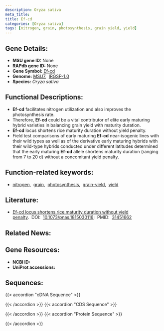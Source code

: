 ```yaml
---
description: Oryza sativa
meta_title:
title: Ef-cd
categories: [Oryza sativa]
tags: [nitrogen, grain, photosynthesis, grain yield, yield]
---
```


## Gene Details:
- **MSU gene ID:** None  
- **RAPdb gene ID:** None  
- **Gene Symbol:** <u>Ef-cd</u>
- **Genome:**  [MSU7](http://rice.uga.edu/),&nbsp;&nbsp;[IRGSP-1.0](https://rapdb.dna.affrc.go.jp/download/irgsp1.html)
- **Species:** *Oryza sativa*

## Functional Descriptions:
   - **Ef-cd** facilitates nitrogen utilization and also improves the photosynthesis rate.
   - Therefore, **Ef-cd** could be a vital contributor of elite early maturing hybrid varieties in balancing grain yield with maturity duration.
   - **Ef-cd** locus shortens rice maturity duration without yield penalty.
   - Field test comparisons of early maturing **Ef-cd** near-isogenic lines with their wild types as well as of the derivative early maturing hybrids with their wild-type hybrids conducted under different latitudes determined that the early maturing **Ef-cd** allele shortens maturity duration (ranging from 7 to 20 d) without a concomitant yield penalty.

## Function-related keywords:
   - [nitrogen](/tags/nitrogen/),&nbsp;&nbsp;[grain](/tags/grain/),&nbsp;&nbsp;[photosynthesis](/tags/photosynthesis/),&nbsp;&nbsp;[grain-yield](/tags/grain-yield/),&nbsp;&nbsp;[yield](/tags/yield/)

## Literature:
   - [Ef-cd locus shortens rice maturity duration without yield penalty](https://www.doi.org/10.1073/pnas.1815030116).&nbsp;&nbsp;DOI:&nbsp;&nbsp;[10.1073/pnas.1815030116](https://www.doi.org/10.1073/pnas.1815030116);&nbsp;&nbsp;PMID:&nbsp;&nbsp;[31451662](https://pubmed.ncbi.nlm.nih.gov/31451662/)

## Related News:

## Gene Resources:
- **NCBI ID:**  []()
- **UniProt accessions:** [](https://www.uniprot.org/uniprotkb//entry)

## Sequences:
{{< accordion "cDNA Sequence" >}}

{{< /accordion >}}
{{< accordion "CDS Sequence" >}}

{{< /accordion >}}
{{< accordion "Protein Sequence" >}}

{{< /accordion >}}
